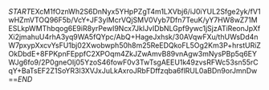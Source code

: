 $START$EXcM1fOznWh2S6DnNyx5YHpPZgT4m1LXVbj6/iJ0iYUL2Sfge2yk/fV1wHZmVTOQ96F5b/VcY+JF3yIMcrVQjSMV0Vyb7Dfn7TeuK/yY7HW8wZ71MESLkpWMThbqog6E9iR8yrPewI9Ncx7JklJvIDbNLGpf9ywc1jSjzATiReonJpXfXi2jmahuU4rhA3yq9WA5fQYpc/AbQ+HageJxhsk/30AVqwFXu/thUWsDd4nW7pxypXxcvYsFU1bj02Xwobwph50h8m25ReEDQkoFL5Og2Km3P+hrstURiZOkDbdE+8FPKpnFEppfC2XPOqm4ZkJZwAmvB89vnAgw3mNysPBp5q6EYWJg6fo9/2P0gneOIj05YzoS46fowF0v3TwTsgAEEU1k49zvsRFWc53sn55rCqY+BaTsEF2Z1SoYR3l3XVJxJuLkAxroJRbFDffzqba6flRUL0aBDn9orJmnDw==$END$